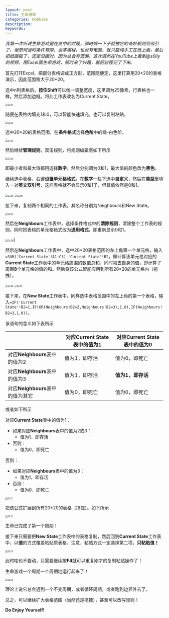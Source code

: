 ```yaml
---
layout: post
title: 生命游戏
categories: Hobbies
description: 
keywords: 
---
```


*我第一次听说生命游戏是在高中的时候，那时候一下子就被它的奇妙规则给吸引了，但奈何当时条件有限，没学编程，也没有电脑，就只能纯手工在纸上画，最后把纸画破了，还是没画对。因为总会有遗漏。这次偶然在YouTube上看到@s0lly的视频，用Excel画生命游戏，顿时来了兴趣，就把过程记了下来。*

<!--more-->

首先打开Excel，把部分表格调成正方形，范围随便定，这里打算用20\*20的表格演示，因此范围稍大于20\*20。

选中n列表格后，**按住Shift**可以统一调整宽度，这里调为25像素，行表格也一样。然后添加边框。将此工作表改名为Current State。

<img src="../images/posts/GOF/GL01.png" alt="GL01" style="zoom:50%;" />

随便在表格内填充1和0，可以智能快速填充，也可以复制粘贴。

<img src="../images/posts/GOF/GL02.png" alt="GL02" style="zoom:50%;" />

选中20\*20的表格范围，在**条件格式**选择**色阶**中的绿-白色阶。

<img src="../images/posts/GOF/GL03.png" alt="GL03" style="zoom:50%;" />

然后继续**管理规则**，双击规则，将规则编辑至如下所示

<img src="../images/posts/GOF/Gl04.png" alt="GL04" style="zoom:50%;" />

即最小者和最大值都用选择**数字**，然后分别调为0和1，最大值的颜色改为**黑色**。

继续选中表格，右键**设置单元格格式**，在**数字**一栏下选中**自定义**，然后在**类型**里填入一对**英文双引号**，这样表格就不会显示0和1了，但其值依然是0和1。

<img src="../images/posts/GOF/GL05.png" alt="GL05" style="zoom:50%;" />

<img src="../images/posts/GOF/GL06.png" alt="GL06" style="zoom:50%;" />

接下来，复制两个相同的工作表，其名称分别为Neighbours和New State。

<img src="../images/posts/GOF/Gl07.png" alt="GL07" style="zoom:50%;" />

然后在**Neighbours**工作表中，选择条件格式中的**清除规则**，清除整个工作表的规则，同时把表格的单元格格式改为**通用格式**，即重新显示0和1。

<img src="../images/posts/GOF/GL08.png" alt="GL08" style="zoom:50%;" />}

然后在**Neighbours**工作表中，选中20\*20表格范围的左上角第一个单元格，输入`=SUM('Current State'!A1:C3)-'Current State'!B2`，即计算该单元格对应的**Current State**工作表中的单元格周围的数值总和，同时减去自身的值，即计算了周围**8**个单元格的值的和。然后将该公式智能应用到所有20\*20的单元格内（拖拽）。

<img src="../images/posts/GOF/Gl09.png" alt="GL09" style="zoom:50%;" />

<img src="../images/posts/GOF/Gl10.png" alt="GL10" style="zoom:50%;" />

接下来，在**New State**工作表中，同样选中表格范围中的左上角的第一个表格，输入`=IF('Current State'!B2=1,IF(OR(Neighbours!B2=2,Neighbours!B2=3),1,0),IF(Neighbours!B2=3,1,0))`。

该语句的含义如下表所示

|                                  | 对应**Current State**表中的值为1 | 对应**Current State**表中的值为0 |
| -------------------------------- | -------------------------------- | -------------------------------- |
| 对应**Neighbours**表中的值为2    | 值为1，即存活                    | 值为0，即死亡                    |
| 对应**Neighbours**表中的值为3    | 值为1，即存活                    | **值为1，即存活**                |
| 对应**Neighbours**表中的值为其它 | 值为0，即死亡                    | 值为0，即死亡                    |

或者如下所示

对应**Current State**表中的值为1：

*   如果对应**Neighbours**表中的值为2或3：
    *   值为1，即存活
*   否则：
    *   值为0，即死亡

否则：

*   如果对应**Neighbours**表中的值为3：
    *   值为1，即存活
*   否则：
    *   值为0，即死亡

<img src="../images/posts/GOF/Gl11.png" alt="GL11" style="zoom:50%;" />

把该公式扩展到所有20\*20的表格（拖拽）。如下所示

<img src="../images/posts/GOF/Gl12.png" alt="GL12" style="zoom:50%;" />

生命已完成了第一个周期！

接下来只需要把**New State**工作表中的表格复制，然后回到**Current State**工作表中，以**值**的方式覆盖粘贴原表格，注意，粘贴方式一定选择第二项，**只粘贴值！**

<img src="../images/posts/GOF/Gl13.png" alt="GL13" style="zoom:50%;" />

此时啥也不要动，只需要继续按**F4**就可以重复刚才的复制粘贴操作了！

生命游戏一个周期一个周期地运行起来了！

<img src="../images/posts/GOF/Gl14.png" alt="GL14" style="zoom:50%;" />

理论上说它总会遇到一个不变周期，或者循环周期，或者跑到边界外去了。

总之，可以继续扩大表格范围（当然还是拖拽），甚至可以改写规则！

**Do Enjoy Yourself!**